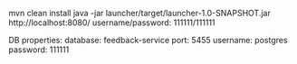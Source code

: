 mvn clean install
java -jar launcher/target/launcher-1.0-SNAPSHOT.jar
http://localhost:8080/
username/password: 111111/111111

DB properties:
	database: feedback-service
	port: 5455
	username: postgres
	password: 111111